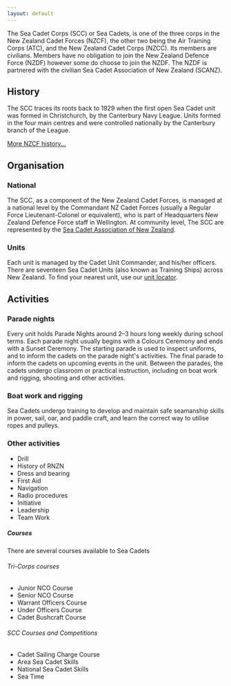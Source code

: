 ```yaml
---
layout: default
---
```

<article class="middle">
    <p class="lead">The Sea Cadet Corps (SCC) or Sea Cadets, is one of the three corps in the New Zealand Cadet Forces (NZCF), the other two being the Air Training Corps (ATC), and the New Zealand Cadet Corps (NZCC). Its members are civilians. Members have no obligation to join the New Zealand Defence Force (NZDF) however some do choose to join the NZDF. The NZDF is partnered with the civilian Sea Cadet Association of New Zealand (SCANZ).</p>
    <h2>History</h2>
    <p>The SCC traces its roots back to 1929 when the first open Sea Cadet unit was formed in Christchurch, by the Canterbury Navy League. Units formed in the four main centres and were controlled nationally by the Canterbury branch of the League.</p>
    <a href="history.html">More NZCF history...</a>
    <h2>Organisation</h2>
    <h3>National</h3>
    <p>The SCC, as a component of the New Zealand Cadet Forces, is managed at a national level by the Commandant NZ Cadet Forces (usually a Regular Force Lieutenant-Colonel or equivalent), who is part of Headquarters New Zealand Defence Force staff in Wellington. At community level, The SCC are represented by the <a href="composition.html">Sea Cadet Association of New Zealand</a>.</p>
    <h3>Units</h3>
    <p>Each unit is managed by the Cadet Unit Commander, and his/her officers. There are seventeen Sea Cadet Units (also known as Training Ships) across New Zealand. To find your nearest unit, use our <a href="units.html">unit locator</a>.</p>
    <h2>Activities</h2>
    <h3>Parade nights</h3>
    <p>Every unit holds Parade Nights around 2–3 hours long weekly during school terms. Each parade night usually begins with a Colours Ceremony and ends with a Sunset Ceremony. The starting parade is used to inspect uniforms, and to inform the cadets on the parade night's activities. The final parade to inform the cadets on upcoming events in the unit. Between the parades, the cadets undergo classroom or practical instruction, including on boat work and rigging, shooting and other activities.</p>
    <h3>Boat work and rigging</h3>
    <p>Sea Cadets undergo training to develop and maintain safe seamanship skills in power, sail, oar, and paddle craft, and learn the correct way to utilise ropes and pulleys.</p>
    <h3>Other activities</h3>
    <ul>
        <li>Drill</li>
        <li>History of RNZN</li>
        <li>Dress and bearing</li>
        <li>First Aid</li>
        <li>Navigation</li>
        <li>Radio procedures</li>
        <li>Initiative</li>
        <li>Leadership</li>
        <li>Team Work</li>
    </ul>
</article>
<aside class="middle">
    <h5>Courses</h5>
    <p>There are several courses available to Sea Cadets</p>
    <h6>Tri-Corps courses</h6>
    <ul class="no-bullet">
        <li>Junior NCO Course</li>
        <li>Senior NCO Course</li>
        <li>Warrant Officers Course</li>
        <li>Under Officers Course</li>
        <li>Cadet Bushcraft Course</li>
    </ul>
    <h6>SCC Courses and Competitions</h6>
    <ul class="no-bullet">
        <li>Cadet Sailing Charge Course</li>
        <li>Area Sea Cadet Skills</li>
        <li>National Sea Cadet Skills</li>
        <li>Sea Time</li>
    </ul>
</aside>